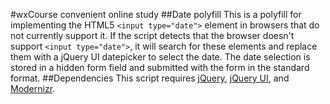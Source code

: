#wxCourse
convenient online study
##Date polyfill
This is a polyfill for implementing the HTML5 `<input type="date">` element in browsers that do not currently support it.
If the script detects that the browser doesn't support `<input type="date">`, it will search for these elements and replace them with a jQuery UI datepicker to select the date. The date selection is stored in a hidden form field and submitted with the form in the standard format.
##Dependencies
This script requires [jQuery](http://jquery.com/), [jQuery UI](http://jqueryui.com/), and [Modernizr](http://www.modernizr.com/).
